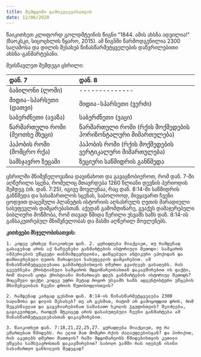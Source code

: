```yaml
---
title: შემდგომი გამოკვლევისათვის
date: 12/06/2020
---
```


წაიკითხეთ კლიფორდ გოლდშტეინის წიგნი "1844. ამის ახსნა ადვილია!" (ზაოკსკი, სიცოცხლის წყარო, 2015). ამ წიგნში წარმოდგენილია 2300 საღამოსა და დილის შესახებ წინასწარმეტყველების დაწვრილებითი ახსნა-განმარტებანი.

შეისწავლეთ შემდეგი ცხრილი:

|დან. 7 | დან. 8|
|:---|:---|
|ბაბილონი (ლომი)|	-------------- |
|მიდია-სპარსეთი (დათვი) |მიდია-სპარსეთი (ვერძი)|
|საბერძნეთი (ავაზა)|  საბერძნეთი (ვაცი)|
|წარმართული რომი (მეოთხე მხეცი)| წარმართული რომი (რქის მოქმედების ჰორიზონტალური მიმართულება)|
|პაპობის რომი (მომცრო რქა)|პაპობის რომი (რქის მოქმედების ვერტიკალური მიმართულება)|
|სამსჯავრო ზეცაში|ზეციური საწმიდრის განწმედა|

ცხრილში მნიშვნელოვანია დავინახოთ და გავაცნობიეროთ, რომ დან. 7-ში აღწერილი სცენა, რომელიც მთავრდება 1260 წლიანი დევნის პერიოდის შემდეგ (იხ. დან. 7:25), იგივე მოვლენაა, რაც დან. 8:14-ში საწმიდრის განწმედა და სასამართლოს სცენას, საბოლოოდ, მივყავართ ჩვენი ცოდვით დაცემული პლანეტის ისტორიის აღსასრულს ღვთის მარადიული სასუფევლის დამყარებასთან. აქედან გამომდინარე, გვაქვს დამაჯერებელი ბიბლიური მოწმობა, რომ თავად წმიდა წერილი უსვამს ხაზს დან. 8:14-ის განსაკუთრებულ მნიშვნელობას და მასში აღწერილ მოვლენებს.

**კითხვები მსჯელობისათვის:**

`1.	კიდევ ერთხელ წაიკითხეთ დან. 2. ყურადღება მიაქციეთ, თუ რამდენად გასაგებად არის აქ ნაჩვენები განმარტების ისტორიული მეთოდი: სამყაროს იმპერიების უწყვეტი თანმიმდევრულობა, დაწყებული ანტიკური ეპოქიდან და დამთავრებული ღვთის მარადიული სასუფევლის დამყარებით. ამ წინასწარმეტყველებათა განმარტებისთვის ღმერთი გვაძლევს გასაღებს. რას გვეუბნება ქრისტიანული სამყაროს მდგომარეობასთან დაკავშირებით ის ფაქტი, რომ ძალიან ცოტა ქრისტიანი მიმართავს დღეს განმარტების ისტორიულ მეთოდს? მოცემული ფაქტი კიდევ უფრო მეტად როგორ უსვამს ხაზს ადვენტისტური უწყების მნიშვნელობას ჩვენი დროის წუთისოფლისთვის?`

`2.	რამდენად კარგად გესმით დან. 8:14-ის წინასწარმეტყველება 2300 საღამოსა და დილის შესახებ? თუ არ გესმით, რატომ არ გამოყოფდით დროს, რომ შეგესწავლათ და გაგეზიარებინათ საშაბათო სკოლის ჯგუფისთვის? შეიძლება, გაგიკვირდეთ, რაოდენ მტკიცედ არის დასაბუთებული ჩვენი განმარტება ამ წინასწარმეტყველებასთან დაკავშირებით.`

`3.	წაიკითხეთ დან. 7:18,21,22,25,27. ყურადღება მიაქციეთ, თუ რა ემართებათ წმიდებს. რა ელით მათ მომცრო რქის ძალაუფლებისგან? და პირიქით, რას აკეთებს ღმერთი მათთვის? რაში მდგომარეობს წმიდებისთვის კეთილი უწყება სამსჯავროსთან დაკავშირებით? საბოლო ჯამში რას იღებენ ისინი სასამართლო განხილვის შედეგად?`
